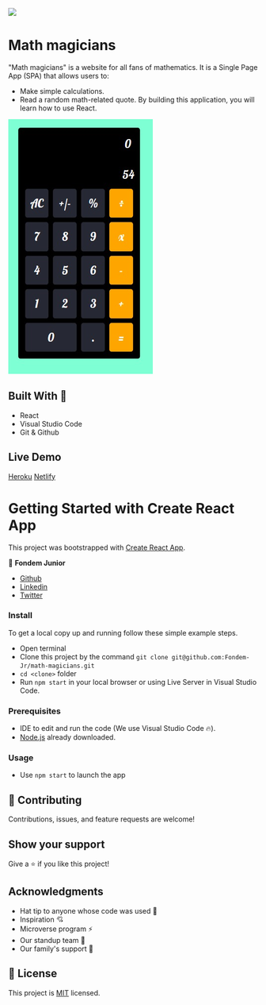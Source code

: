 ![](https://img.shields.io/badge/Microverse-blueviolet)

# Math magicians
"Math magicians" is a website for all fans of mathematics. It is a Single Page App (SPA) that allows users to:
- Make simple calculations.
- Read a random math-related quote.
By building this application, you will learn how to use React.

![screenshot](./src/components/assets/mathmagicians.jpeg)
## Built With 🔨

- React
- Visual Studio Code
- Git & Github
## Live Demo

[Heroku](https://mathmag.herokuapp.com/)
[Netlify](https://confident-kilby-c02203.netlify.app/)

# Getting Started with Create React App

This project was bootstrapped with [Create React App](https://github.com/facebook/create-react-app).

👤 **Fondem Junior**

 - [Github](https://github.com/Fondem-Jr)
 - [Linkedin](https://www.linkedin.com/in/fondem-junior-57484744/)
 - [Twitter](https://twitter.com/OpportunistZeus)

### Install

To get a local copy up and running follow these simple example steps.
- Open terminal
- Clone this project by the command `git clone git@github.com:Fondem-Jr/math-magicians.git`
- `cd <clone>` folder
- Run `npm start` in your local browser or using Live Server in Visual Studio Code.

### Prerequisites

- IDE to edit and run the code (We use Visual Studio Code 🔥).
- [Node.js](https://nodejs.org/en/download/) already downloaded.

### Usage

- Use ```npm start``` to launch the app 

## 🤝 Contributing

Contributions, issues, and feature requests are welcome!

## Show your support

Give a ⭐️ if you like this project!


## Acknowledgments

- Hat tip to anyone whose code was used 🔰
- Inspiration 💘
- Microverse program ⚡
- Our standup team 🏹
- Our family's support 🙌

## 📝 License

This project is [MIT](https://opensource.org/licenses/MIT) licensed.
